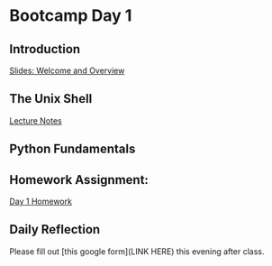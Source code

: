 # Bootcamp Day 1

## Introduction

[Slides: Welcome and Overview](https://docs.google.com/presentation/d/1TJpwKrwHDkiC_0HTydT_3UtmkJ4zhokD_YRrL-mxsEU/edit#slide=id.p)

## The Unix Shell

[Lecture Notes](../lectures/the-unix-shell/index.md)

## Python Fundamentals

<!---[Lecture Notes]()--->

## Homework Assignment: 

[Day 1 Homework](../assignments/bootcamp/day1homework.md)

## Daily Reflection

Please fill out [this google form](LINK HERE) this evening after class.